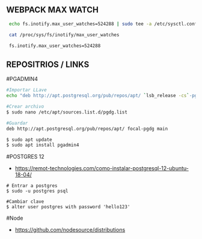

## WEBPACK MAX WATCH

```bash
 echo fs.inotify.max_user_watches=524288 | sudo tee -a /etc/sysctl.conf && sudo sysctl -p

 cat /proc/sys/fs/inotify/max_user_watches

 fs.inotify.max_user_watches=524288
```

## REPOSITRIOS / LINKS
  
  #PGADMIN4
  ```bash
  #Importar LLave
  echo "deb http://apt.postgresql.org/pub/repos/apt/ `lsb_release -cs`-pgdg main" |sudo tee /etc/apt/sources.list.d/pgdg.list
  
  #Crear archivo
  $ sudo nano /etc/apt/sources.list.d/pgdg.list
  
  #Guardar
  deb http://apt.postgresql.org/pub/repos/apt/ focal-pgdg main
  
  $ sudo apt update
  $ sudo apt install pgadmin4
  ```
   #POSTGRES 12

  - https://remot-technologies.com/como-instalar-postgresql-12-ubuntu-18-04/
  
  ```
  # Entrar a postgres
  $ sudo -u postgres psql
  
  #Cambiar clave
  $ alter user postgres with password 'hello123'
  ```
  
  #Node
  
  - https://github.com/nodesource/distributions
